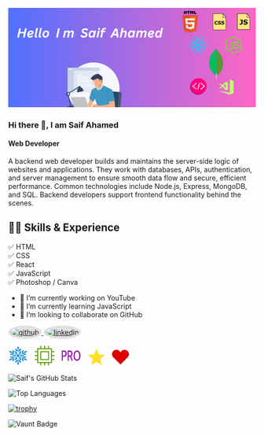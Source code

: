 ![My Banner](https://raw.githubusercontent.com/saif209/life-story/main/welcome-banner.png)



### Hi there 👋, I am Saif Ahamed
#### Web Developer


A backend web developer builds and maintains the server-side logic of websites and applications. They work with databases, APIs, authentication, and server management to ensure smooth data flow and secure, efficient performance. Common technologies include Node.js, Express, MongoDB, and SQL. Backend developers support frontend functionality behind the scenes.


<h2 align="left">👨‍💻 Skills & Experience</h2>

<p align="left">
  ✅ HTML <br>
  ✅ CSS <br>
  ✅ React <br>
  ✅ JavaScript <br>
  ✅ Photoshop / Canva
</p>


- 🔭 I’m currently working on YouTube 
- 🌱 I’m currently learning JavaScript 
- 👯 I’m looking to collaborate on GitHub 


<a href="https://github.com/saif209" target="_blank">
  <img src="https://cdn.jsdelivr.net/npm/simple-icons@3.0.1/icons/github.svg" 
       alt="github" 
       height="40" 
       width="40" 
       style="background-color:#e0e0e0; border-radius:50%; padding:5px;">
</a>

<a href="https://www.linkedin.com/in/saif-ahamed-199603303/" target="_blank">
  <img src="https://cdn.jsdelivr.net/npm/simple-icons@3.0.1/icons/linkedin.svg" 
       alt="linkedin" 
       height="40" 
       width="40" 
       style="background-color:#e0e0e0; border-radius:50%; padding:5px;">
</a>




<a href='https://archiveprogram.github.com/'><img src='https://raw.githubusercontent.com/acervenky/animated-github-badges/master/assets/acbadge.gif' width='40' height='40'></a> <a href='https://docs.github.com/en/developers'><img src='https://raw.githubusercontent.com/acervenky/animated-github-badges/master/assets/devbadge.gif' width='40' height='40'></a> <a href='https://github.com/pricing'><img src='https://raw.githubusercontent.com/acervenky/animated-github-badges/master/assets/pro.gif' width='40' height='40'></a> <a href='https://stars.github.com/'><img src='https://raw.githubusercontent.com/acervenky/animated-github-badges/master/assets/starbadge.gif' width='35' height='35'></a> <a href='https://docs.github.com/en/github/supporting-the-open-source-community-with-github-sponsors'><img src='https://raw.githubusercontent.com/acervenky/animated-github-badges/master/assets/sponsorbadge.gif' width='35' height='35'></a> 

![Saif's GitHub Stats](https://github-readme-stats.vercel.app/api?username=saif209&show_icons=true&include_all_commits=true&count_private=true&theme=github_dark)

![Top Languages](https://github-readme-stats.vercel.app/api/top-langs/?username=saif209&layout=compact&theme=github_dark)

[![trophy](https://github-profile-trophy.vercel.app/?username=saif209&theme=onedark)](https://github.com/ryo-ma/github-profile-trophy)


![Vaunt Badge](https://api.vaunt.dev/v1/github/entities/https://github.com/saif209/contributions?format=svg&private=true)  
 




